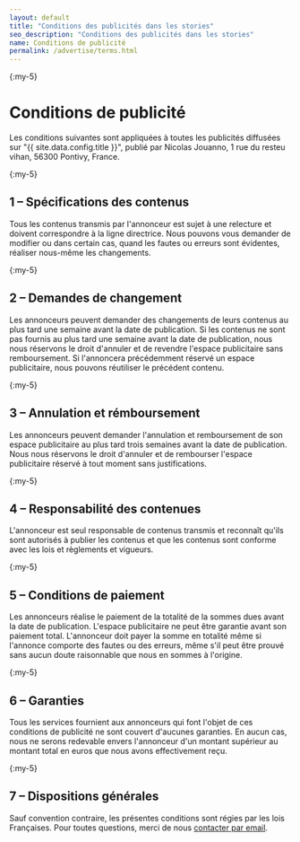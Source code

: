 ```yaml
---
layout: default
title: "Conditions des publicités dans les stories"
seo_description: "Conditions des publicités dans les stories"
name: Conditions de publicité
permalink: /advertise/terms.html
---
```


{:my-5}

# Conditions de publicité

Les conditions suivantes sont appliquées à toutes les publicités diffusées sur "{{ site.data.config.title }}", publié par Nicolas Jouanno, 1 rue du resteu vihan, 56300 Pontivy, France.

{:my-5}

## 1 – Spécifications des contenus

Tous les contenus transmis par l'annonceur est sujet à une relecture et doivent correspondre à la ligne directrice. Nous pouvons vous demander de modifier ou dans certain cas, quand les fautes ou erreurs sont évidentes, réaliser nous-même les changements.

{:my-5}

## 2 – Demandes de changement

Les annonceurs peuvent demander des changements de leurs contenus au plus tard une semaine avant la date de publication. Si les contenus ne sont pas fournis au plus tard une semaine avant la date de publication, nous nous réservons le droit d'annuler et de revendre l'espace publicitaire sans remboursement. Si l'annoncera précédemment réservé un espace publicitaire, nous pouvons réutiliser le précédent contenu.

{:my-5}

## 3 – Annulation et rémboursement

Les annonceurs peuvent demander l'annulation et remboursement de son espace publicitaire au plus tard trois semaines avant la date de publication. Nous nous réservons le droit d'annuler et de rembourser l'espace publicitaire réservé à tout moment sans justifications.

{:my-5}

## 4 – Responsabilité des contenues

L'annonceur est seul responsable de contenus transmis et reconnaît qu'ils sont autorisés à publier les contenus et que les contenus sont conforme avec les lois et règlements et vigueurs.

{:my-5}

## 5 – Conditions de paiement

Les annonceurs réalise le paiement de la totalité de la sommes dues avant la date de publication. L'espace publicitaire ne peut être garantie avant son paiement total. L'annonceur doit payer la somme en totalité même si l'annonce comporte des fautes ou des erreurs, même s'il peut être prouvé sans aucun doute raisonnable que nous en sommes à l'origine.

{:my-5}

## 6 – Garanties

Tous les services fournient aux annonceurs qui font l'objet de ces conditions de publicité ne sont couvert d'aucunes garanties. En aucun cas, nous ne serons redevable envers l'annonceur d'un montant supérieur au montant total en euros que nous avons effectivement reçu.

{:my-5}

## 7 – Dispositions générales

Sauf convention contraire, les présentes conditions sont régies par les lois Françaises. Pour toutes questions, merci de nous <a href="mailto:pro@nicolasjouanno.com">contacter par email</a>.
